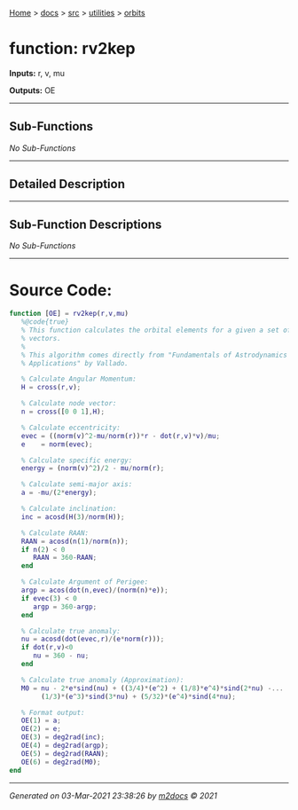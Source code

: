 [Home](../../../index.md) > [docs](../../../docs_index.md) > [src](../../src_index.md) > [utilities](../utilities_index.md) > [orbits](orbits_index.md)  


# function: rv2kep



**Inputs:** r, v, mu

**Outputs:** OE

 ***

## Sub-Functions

*No Sub-Functions*

 ***

## Detailed Description



 ***

## Sub-Function Descriptions

*No Sub-Functions*

 
 *** 

# Source Code:

 ```matlab 
 function [OE] = rv2kep(r,v,mu)
    %@code{true}
    % This function calculates the orbital elements for a given a set of state
    % vectors.
    %
    % This algorithm comes directly from "Fundamentals of Astrodynamics and
    % Applications" by Vallado.

    % Calculate Angular Momentum:
    H = cross(r,v);

    % Calculate node vector:
    n = cross([0 0 1],H);

    % Calculate eccentricity:
    evec = ((norm(v)^2-mu/norm(r))*r - dot(r,v)*v)/mu;
    e    = norm(evec);

    % Calculate specific energy:
    energy = (norm(v)^2)/2 - mu/norm(r);

    % Calculate semi-major axis:
    a = -mu/(2*energy);

    % Calculate inclination:
    inc = acosd(H(3)/norm(H));

    % Calculate RAAN:
    RAAN = acosd(n(1)/norm(n));
    if n(2) < 0
       RAAN = 360-RAAN;
    end

    % Calculate Argument of Perigee:
    argp = acos(dot(n,evec)/(norm(n)*e));
    if evec(3) < 0
       argp = 360-argp;
    end

    % Calculate true anomaly:
    nu = acosd(dot(evec,r)/(e*norm(r)));
    if dot(r,v)<0
       nu = 360 - nu;
    end

    % Calculate true anomaly (Approximation):
    M0 = nu - 2*e*sind(nu) + ((3/4)*(e^2) + (1/8)*e^4)*sind(2*nu) -...
         (1/3)*(e^3)*sind(3*nu) + (5/32)*(e^4)*sind(4*nu);

    % Format output:
    OE(1) = a;
    OE(2) = e;
    OE(3) = deg2rad(inc);
    OE(4) = deg2rad(argp);
    OE(5) = deg2rad(RAAN);
    OE(6) = deg2rad(M0);
end 
``` 
 
***

*Generated on 03-Mar-2021 23:38:26 by [m2docs](https://github.com/crgnam-research/m2docs) © 2021*
